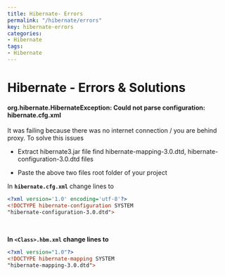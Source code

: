 ```yaml
---
title: Hibernate- Errors
permalink: "/hibernate/errors"
key: hibernate-errors
categories:
- Hibernate
tags:
- Hibernate
---
```


Hibernate - Errors & Solutions
=====================

#### org.hibernate.HibernateException: Could not parse configuration: hibernate.cfg.xml

It was failing because there was no internet connection / you are behind proxy.
To solve this issues

-   Extract hibernate3.jar file find hibernate-mapping-3.0.dtd,
    hibernate-configuration-3.0.dtd files

-   Paste the above two files root folder of your project

In **`hibernate.cfg.xml`** change lines to
```xml 
<?xml version='1.0' encoding='utf-8'?>
<!DOCTYPE hibernate-configuration SYSTEM
"hibernate-configuration-3.0.dtd">
```
 <br> 
  

**In `<Class>.hbm.xml` change lines to**
```xml
<?xml version="1.0"?>
<!DOCTYPE hibernate-mapping SYSTEM
"hibernate-mapping-3.0.dtd">
```
